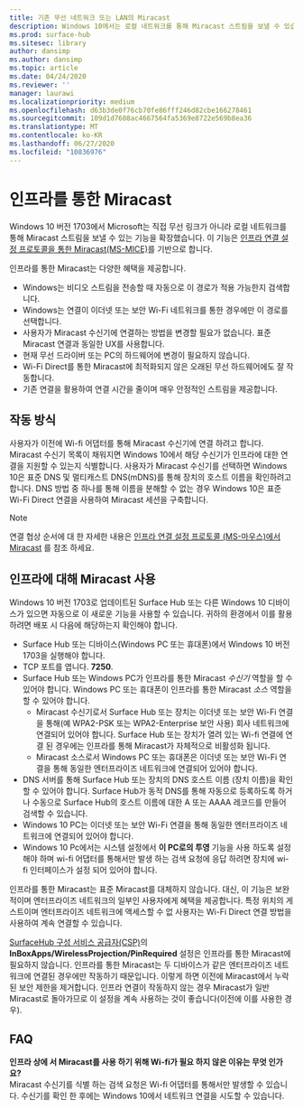 ```yaml
---
title: 기존 무선 네트워크 또는 LAN의 Miracast
description: Windows 10에서는 로컬 네트워크를 통해 Miracast 스트림을 보낼 수 있습니다.
ms.prod: surface-hub
ms.sitesec: library
author: dansimp
ms.author: dansimp
ms.topic: article
ms.date: 04/24/2020
ms.reviewer: ''
manager: laurawi
ms.localizationpriority: medium
ms.openlocfilehash: d63b3de0f76cb70fe86fff246d82cbe166278461
ms.sourcegitcommit: 109d1d7608ac4667564fa5369e8722e569b8ea36
ms.translationtype: MT
ms.contentlocale: ko-KR
ms.lasthandoff: 06/27/2020
ms.locfileid: "10836976"
---
```

# 인프라를 통한 Miracast

Windows 10 버전 1703에서 Microsoft는 직접 무선 링크가 아니라 로컬 네트워크를 통해 Miracast 스트림을 보낼 수 있는 기능을 확장했습니다. 이 기능은 [인프라 연결 설정 프로토콜을 통한 Miracast(MS-MICE)](https://msdn.microsoft.com/library/mt796768.aspx)를 기반으로 합니다.

인프라를 통한 Miracast는 다양한 혜택을 제공합니다.

- Windows는 비디오 스트림을 전송할 때 자동으로 이 경로가 적용 가능한지 검색합니다.
- Windows는 연결이 이더넷 또는 보안 Wi-Fi 네트워크를 통한 경우에만 이 경로를 선택합니다.
- 사용자가 Miracast 수신기에 연결하는 방법을 변경할 필요가 없습니다. 표준 Miracast 연결과 동일한 UX를 사용합니다.
- 현재 무선 드라이버 또는 PC의 하드웨어에 변경이 필요하지 않습니다.
- Wi-Fi Direct를 통한 Miracast에 최적화되지 않은 오래된 무선 하드웨어에도 잘 작동합니다.
- 기존 연결을 활용하여 연결 시간을 줄이며 매우 안정적인 스트림을 제공합니다.


## 작동 방식

사용자가 이전에 Wi-fi 어댑터를 통해 Miracast 수신기에 연결 하려고 합니다. Miracast 수신기 목록이 채워지면 Windows 10에서 해당 수신기가 인프라에 대한 연결을 지원할 수 있는지 식별합니다. 사용자가 Miracast 수신기를 선택하면 Windows 10은 표준 DNS 및 멀티캐스트 DNS(mDNS)를 통해 장치의 호스트 이름을 확인하려고 합니다. DNS 방법 중 하나를 통해 이름을 분해할 수 없는 경우 Windows 10은 표준 Wi-Fi Direct 연결을 사용하여 Miracast 세션을 구축합니다.

> [!NOTE]
> 연결 협상 순서에 대 한 자세한 내용은 [인프라 연결 설정 프로토콜 (MS-마우스)에서 Miracast](https://msdn.microsoft.com/library/mt796768.aspx) 를 참조 하세요.




## 인프라에 대해 Miracast 사용 

Windows 10 버전 1703로 업데이트된 Surface Hub 또는 다른 Windows 10 디바이스가 있으면 자동으로 이 새로운 기능을 사용할 수 있습니다. 귀하의 환경에서 이를 활용하려면 배포 시 다음에 해당하는지 확인해야 합니다.

- Surface Hub 또는 디바이스(Windows PC 또는 휴대폰)에서 Windows 10 버전 1703을 실행해야 합니다.
- TCP 포트를 엽니다. **7250**.
- Surface Hub 또는 Windows PC가 인프라를 통한 Miracast *수신기* 역할을 할 수 있어야 합니다. Windows PC 또는 휴대폰이 인프라를 통한 Miracast *소스* 역할을 할 수 있어야 합니다.
    - Miracast 수신기로서 Surface Hub 또는 장치는 이더넷 또는 보안 Wi-Fi 연결을 통해(예 WPA2-PSK 또는 WPA2-Enterprise 보안 사용) 회사 네트워크에 연결되어 있어야 합니다. Surface Hub 또는 장치가 열려 있는 Wi-fi 연결에 연결 된 경우에는 인프라를 통해 Miracast가 자체적으로 비활성화 됩니다.
    - Miracast 소스로서 Windows PC 또는 휴대폰은 이더넷 또는 보안 Wi-Fi 연결을 통해 동일한 엔터프라이즈 네트워크에 연결되어 있어야 합니다.
- DNS 서버를 통해 Surface Hub 또는 장치의 DNS 호스트 이름 (장치 이름)을 확인할 수 있어야 합니다. Surface Hub가 동적 DNS를 통해 자동으로 등록하도록 하거나 수동으로 Surface Hub의 호스트 이름에 대한 A 또는 AAAA 레코드를 만들어 검색할 수 있습니다. 
- Windows 10 PC는 이더넷 또는 보안 Wi-Fi 연결을 통해 동일한 엔터프라이즈 네트워크에 연결되어 있어야 합니다. 
-   Windows 10 Pc에서는 시스템 설정에서 **이 PC로의 투영** 기능을 사용 하도록 설정 해야 하며 wi-fi 어댑터를 통해서만 발생 하는 검색 요청에 응답 하려면 장치에 wi-fi 인터페이스가 설정 되어 있어야 합니다.


인프라를 통한 Miracast는 표준 Miracast를 대체하지 않습니다. 대신, 이 기능은 보완적이며 엔터프라이즈 네트워크의 일부인 사용자에게 혜택을 제공합니다. 특정 위치의 게스트이며 엔터프라이즈 네트워크에 액세스할 수 없 사용자는 Wi-Fi Direct 연결 방법을 사용하여 계속 연결할 수 있습니다.

[SurfaceHub 구성 서비스 공급자(CSP)](https://msdn.microsoft.com/windows/hardware/commercialize/customize/mdm/surfacehub-csp)의 **InBoxApps/WirelessProjection/PinRequired** 설정은 인프라를 통한 Miracast에 필요하지 않습니다. 인프라를 통한 Miracast는 두 디바이스가 같은 엔터프라이즈 네트워크에 연결된 경우에만 작동하기 때문입니다. 이렇게 하면 이전에 Miracast에서 누락된 보안 제한을 제거합니다. 인프라 연결이 작동하지 않는 경우 Miracast가 일반 Miracast로 돌아가므로 이 설정을 계속 사용하는 것이 좋습니다(이전에 이를 사용한 경우). 

## FAQ
**인프라 상에 서 Miracast를 사용 하기 위해 Wi-fi가 필요 하지 않은 이유는 무엇 인가요?**<br>
Miracast 수신기를 식별 하는 검색 요청은 Wi-fi 어댑터를 통해서만 발생할 수 있습니다. 수신기를 확인 한 후에는 Windows 10에서 네트워크 연결을 시도할 수 있습니다.
